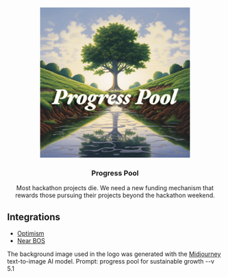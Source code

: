 <br/>
<div align="center">
  <a>
    <img src="./Progress_Pool.png" width="350">
  </a>
  <h3 align="center">Progress Pool</h3>
  <p align="center">
Most hackathon projects die. We need a new funding mechanism that rewards those pursuing their projects beyond the hackathon weekend.
  </p>
</div>



## Integrations
- [Optimism](https://www.optimism.io/)
- [Near BOS](https://docs.near.org/bos/overview)

The background image used in the logo was generated with the [Midjourney](https://www.midjourney.com/) text-to-image AI model. Prompt: progress pool for sustainable growth --v 5.1</p>




